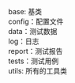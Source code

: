base: 基类 </br>
config：配置文件</br>
data：测试数据</br>
log：日志</br>
report：测试报告</br>
tests：测试用例</br>
utils: 所有的工具类</br>
